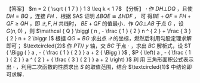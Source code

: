 【答案】 $m = 2 { \sqrt { 1 7 } } 1 3 \leq k < 1 7$
【分析】 $\cdot$ 作 $D H \bot D Q$ ，且使 $D H = B Q$ ，连接 $F H$ ．根据 SAS 证明 $\scriptstyle \Delta B Q E { \cong } \Delta H D F$ ， 可 得$B E + Q F = F H + Q F \geq Q H$ ，即 $\mathcal { Q } , F , H$ 共线时， $B E + Q F$ 的值最小．作 $Q G \bot A B$ 于点 $G$ ，设 $G ( n , 0 )$ ，则 $\mathcal { Q } \biggl ( n , - \frac { 1 } { 2 } n ^ { 2 } + \frac { 3 } { 2 } n + 2 \biggr )$ 根据 $Q G = B G$ 求出点 $\mathcal { Q }$ 的坐标，燃然后利用勾股定理求解即可；
$\textcircled{2}$ 作 $P T / / \ y$ 轴，交 $B C$ 于点 $\cdot$ ，求出 $B C$ 解析式，设 $T { \Bigg ( } a , - { \frac { 1 } { 2 } } a + 2 { \Bigg ) }$ , $P { \left( a , - { \frac { 1 } { 2 } } a ^ { 2 } + { \frac { 3 } { 2 } } a + 2 \right) }$ 利 用 三角形面积公式表示出 $\cdot$ ，利用二次函数的性质求出 $S$ 的取值范围，结合 $\textcircled{1}$ 中结论即可求解．
